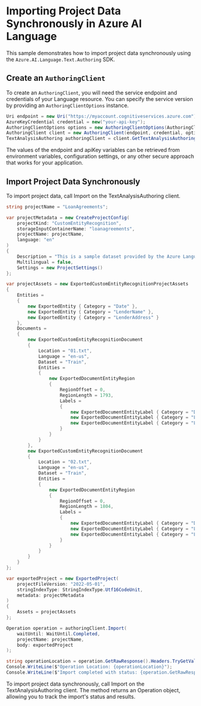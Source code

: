 # Importing Project Data Synchronously in Azure AI Language

This sample demonstrates how to import project data synchronously using the `Azure.AI.Language.Text.Authoring` SDK.

## Create an `AuthoringClient`

To create an `AuthoringClient`, you will need the service endpoint and credentials of your Language resource. You can specify the service version by providing an `AuthoringClientOptions` instance.

```C# Snippet:CreateAuthoringClientForSpecificApiVersion_Sync
Uri endpoint = new Uri("https://myaccount.cognitiveservices.azure.com");
AzureKeyCredential credential = new("your-api-key");
AuthoringClientOptions options = new AuthoringClientOptions(AuthoringClientOptions.ServiceVersion.V2024_11_15_Preview);
AuthoringClient client = new AuthoringClient(endpoint, credential, options);
TextAnalysisAuthoring authoringClient = client.GetTextAnalysisAuthoringClient();
```

The values of the endpoint and apiKey variables can be retrieved from environment variables, configuration settings, or any other secure approach that works for your application.

## Import Project Data Synchronously

To import project data, call Import on the TextAnalysisAuthoring client.

```C#
string projectName = "LoanAgreements";

var projectMetadata = new CreateProjectConfig(
    projectKind: "CustomEntityRecognition",
    storageInputContainerName: "loanagreements",
    projectName: projectName,
    language: "en"
)
{
    Description = "This is a sample dataset provided by the Azure Language service team to help users get started with Custom named entity recognition. The provided sample dataset contains 20 loan agreements drawn up between two entities.",
    Multilingual = false,
    Settings = new ProjectSettings()
};

var projectAssets = new ExportedCustomEntityRecognitionProjectAssets
{
    Entities =
    {
        new ExportedEntity { Category = "Date" },
        new ExportedEntity { Category = "LenderName" },
        new ExportedEntity { Category = "LenderAddress" }
    },
    Documents =
    {
        new ExportedCustomEntityRecognitionDocument
        {
            Location = "01.txt",
            Language = "en-us",
            Dataset = "Train",
            Entities =
            {
                new ExportedDocumentEntityRegion
                {
                    RegionOffset = 0,
                    RegionLength = 1793,
                    Labels =
                    {
                        new ExportedDocumentEntityLabel { Category = "Date", Offset = 5, Length = 9 },
                        new ExportedDocumentEntityLabel { Category = "LenderName", Offset = 273, Length = 14 },
                        new ExportedDocumentEntityLabel { Category = "LenderAddress", Offset = 314, Length = 15 }
                    }
                }
            }
        },
        new ExportedCustomEntityRecognitionDocument
        {
            Location = "02.txt",
            Language = "en-us",
            Dataset = "Train",
            Entities =
            {
                new ExportedDocumentEntityRegion
                {
                    RegionOffset = 0,
                    RegionLength = 1804,
                    Labels =
                    {
                        new ExportedDocumentEntityLabel { Category = "Date", Offset = 5, Length = 10 },
                        new ExportedDocumentEntityLabel { Category = "LenderName", Offset = 284, Length = 10 },
                        new ExportedDocumentEntityLabel { Category = "LenderAddress", Offset = 321, Length = 20 }
                    }
                }
            }
        }
    }
};

var exportedProject = new ExportedProject(
    projectFileVersion: "2022-05-01",
    stringIndexType: StringIndexType.Utf16CodeUnit,
    metadata: projectMetadata
)
{
    Assets = projectAssets
};

Operation operation = authoringClient.Import(
    waitUntil: WaitUntil.Completed,
    projectName: projectName,
    body: exportedProject
);

string operationLocation = operation.GetRawResponse().Headers.TryGetValue("operation-location", out var location) ? location : null;
Console.WriteLine($"Operation Location: {operationLocation}");
Console.WriteLine($"Import completed with status: {operation.GetRawResponse().Status}");
```

To import project data synchronously, call Import on the TextAnalysisAuthoring client. The method returns an Operation object, allowing you to track the import's status and results.
